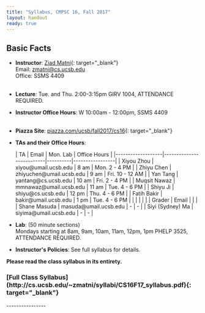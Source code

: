 ```yaml
---
title: "Syllabus, CMPSC 16, Fall 2017"
layout: handout
ready: true
---
```


Basic Facts
-----------

* **Instructor**:  [Ziad Matni](http://www.cs.ucsb.edu/~zmatni){: target="_blank"}<br/>
Email: <zmatni@cs.ucsb.edu><br/>
Office: SSMS 4409<br/><br/>

* **Lecture**: Tue. and Thu. 2:00-3:15pm GIRV 1004, ATTENDANCE REQUIRED.<br/>
* **Instructor Office Hours**: W 10:00am - 12:00pm, SSMS 4409<br/><br/>

* **Piazza Site**: [piazza.com/ucsb/fall2017/cs16](https://www.piazza.com/ucsb/fall2017/cs16){: target="_blank"}<br/>

* **TAs and their Office Hours**:<br/>
<ol markdown='1'>
| TA                | Email                    | Mon. Lab | Office Hours    |
|-------------------|--------------------------|----------|-----------------|
| Xiyou Zhou        | xiyou@umail.ucsb.edu     | 8 am     | Mon. 2 - 4 PM   |
| Zhiyu Chen        | zhiyuchen@umail.ucsb.edu | 9 am     | Fri. 10 - 12 AM |
| Yan Tang          | yantang@cs.ucsb.edu      | 10 am    | Fri. 2 - 4 PM   |
| Muqsit Nawaz      | mmnawaz@umail.ucsb.edu   | 11 am    | Tue. 4 - 6 PM   |
| Shiyu Ji          | shiyu@cs.ucsb.edu        | 12 pm    | Thu. 4 - 6 PM   |
| Fatih Bakir       | bakir@umail.ucsb.edu     | 1 pm     | Tue. 4 - 6 PM   |
|                   |                          |          |                 |
| Grader            | Email                    |          |                 |
| Shane Masuda      | masuda@umail.ucsb.edu    | -        | -               |
| Siyi (Sydney) Ma  | siyima@umail.ucsb.edu    | -        | -               |
</ol>

* **Lab**: (50 minute sections)<br/>
Mondays starting at 8am, 9am, 10am, 11am, 12pm, 1pm PHELP 3525, ATTENDANCE REQUIRED.<br/>

* **Instructor's Policies**: See full syllabus for details.<br/>

<strong>Please read the class syllabus in its entirety.</strong><br/>

<h3>[Full Class Syllabus](http://cs.ucsb.edu/~zmatni/syllabi/CS16F17_syllabus.pdf){: target="_blank"}</h3>
----------------
